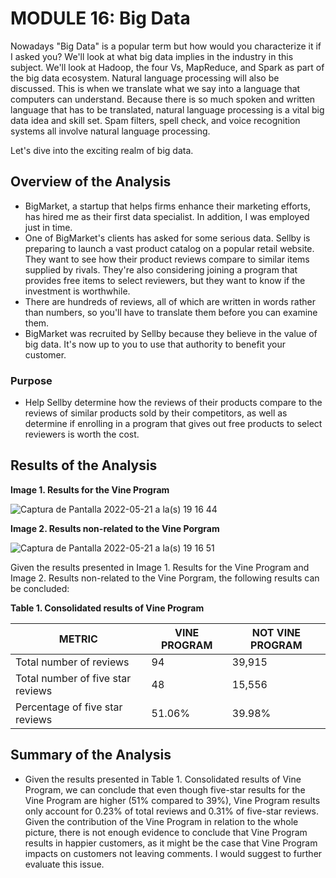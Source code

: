 # MODULE 16: Big Data

Nowadays "Big Data" is a popular term but how would you characterize it if I asked you? We'll look at what big data implies in the industry in this subject. We'll look at Hadoop, the four Vs, MapReduce, and Spark as part of the big data ecosystem. Natural language processing will also be discussed. This is when we translate what we say into a language that computers can understand. Because there is so much spoken and written language that has to be translated, natural language processing is a vital big data idea and skill set. Spam filters, spell check, and voice recognition systems all involve natural language processing. 

Let's dive into the exciting realm of big data.

## Overview of the Analysis

* BigMarket, a startup that helps firms enhance their marketing efforts, has hired me as their first data specialist. In addition, I was employed just in time.
* One of BigMarket's clients has asked for some serious data. Sellby is preparing to launch a vast product catalog on a popular retail website. They want to see how their product reviews compare to similar items supplied by rivals. They're also considering joining a program that provides free items to select reviewers, but they want to know if the investment is worthwhile.
* There are hundreds of reviews, all of which are written in words rather than numbers, so you'll have to translate them before you can examine them.
* BigMarket was recruited by Sellby because they believe in the value of big data. It's now up to you to use that authority to benefit your customer.

### Purpose
* Help Sellby determine how the reviews of their products compare to the reviews of similar products sold by their competitors, as well as determine if enrolling in a program that gives out free products to select reviewers is worth the cost.

## Results of the Analysis

**Image 1. Results for the Vine Program**

![Captura de Pantalla 2022-05-21 a la(s) 19 16 44](https://user-images.githubusercontent.com/65054637/169673385-f1506672-ea26-4ce9-94ee-624d2dec618f.png)

**Image 2. Results non-related to the Vine Porgram**

![Captura de Pantalla 2022-05-21 a la(s) 19 16 51](https://user-images.githubusercontent.com/65054637/169673384-3eaf719e-5717-4b3c-8bab-139f3656d7b0.png)

Given the results presented in Image 1. Results for the Vine Program and Image 2. Results non-related to the Vine Porgram, the following results can be concluded:

**Table 1. Consolidated results of Vine Program**

| METRIC | VINE PROGRAM | NOT VINE PROGRAM
| ----------- | ----------- | -----------
| Total number of reviews | 94 | 39,915
| Total number of five star reviews | 48 | 15,556
| Percentage of five star reviews | 51.06% | 39.98%

## Summary of the Analysis

* Given the results presented in Table 1. Consolidated results of Vine Program, we can conclude that even though five-star results for the Vine Program are higher (51% compared to 39%), Vine Program results only account for 0.23% of total reviews and 0.31% of five-star reviews. Given the contribution of the Vine Program in relation to the whole picture, there is not enough evidence to conclude that Vine Program results in happier customers, as it might be the case that Vine Program impacts on customers not leaving comments. I would suggest to further evaluate this issue.
